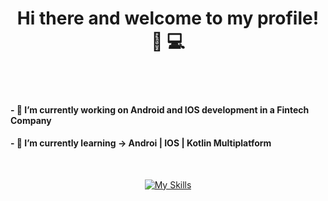 <div align="center">
  <h1 align="center">
    Hi there and welcome to my profile! 📱 💻
  </h1>
<div/>
<br>

<!--
<img src="https://github.com/njm181/njm181/assets/42520564/774a0f03-4ed3-4a44-8df4-ba16e4919094">
-->
<br>

<div align="left">
<h4>- 🔭 I’m currently working on Android and IOS development in a Fintech Company</h4>
<h4>- 🌱 I’m currently learning -> Androi | IOS | Kotlin Multiplatform </h4>
</div>
<br>

[![My Skills](https://skillicons.dev/icons?i=kotlin,swift)](https://skillicons.dev)

<!--
**njm181/njm181** is a ✨ _special_ ✨ repository because its `README.md` (this file) appears on your GitHub profile.

Here are some ideas to get you started:

- 🔭 I’m currently working on ...
- 🌱 I’m currently learning ...
- 👯 I’m looking to collaborate on ...
- 🤔 I’m looking for help with ...
- 💬 Ask me about ...
- 📫 How to reach me: ...
- 😄 Pronouns: ...
- ⚡ Fun fact: ...
-->
